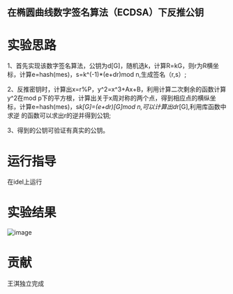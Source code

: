 ## 在椭圆曲线数字签名算法（ECDSA）下反推公钥
# 实验思路
1、首先实现该数字签名算法，公钥为d[G]，随机选k，计算R=kG，则r为R横坐标，计算e=hash(mes)，s=k^(-1)*(e+dr)mod n,生成签名（r,s）;

2、反推密钥时，计算出x=r%P，y^2=x^3+Ax+B，利用计算二次剩余的函数计算y^2在mod p下的平方根，计算出关于x周对称的两个点，得到相应点的横纵坐标，计算e=hash(mes)，s*k[G]=(e+dr)[G]mod n,可以计算出d*r[G],利用库函数中求逆 的函数可以求出r的逆并得到公钥;

3、得到的公钥可验证有真实的公钥。
# 运行指导
在idel上运行

# 实验结果
![image](https://user-images.githubusercontent.com/105595347/179545828-dbd3859e-3d59-4ed9-9113-3daeb4075aa5.png)

# 贡献
王淇独立完成
